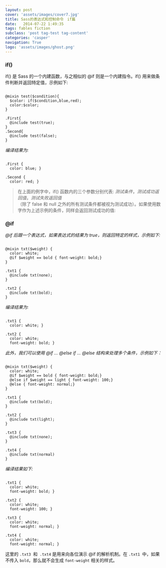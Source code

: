 ```yaml
---
layout: post
cover: 'assets/images/cover7.jpg'
title: Sass的表达式和控制命令　if篇
date:   2014-07-22 1:49:35
tags: fables fiction
subclass: 'post tag-test tag-content'
categories: 'casper'
navigation: True
logo: 'assets/images/ghost.png'
---
```

### if()
if() 是 Sass 的一个内建函数，与之相似的 @if 则是一个内建指令。if() 用来做条件判断并返回特定值，示例如下:
```

@mixin test($condition){
  $color: if($condition,blue,red);
  color:$color;
}

.First{
  @include test(true);
}
.Second{
  @include test(false);
}

```

*编译结果为:*

```

.First {
  color: blue; }

.Second {
  color: red; }

```
>  在上面的例字中，if() 函数内的三个参数分别代表: *测试条件*，*测试成功返回值*，*测试失败返回值*\
（除了 false 和 null 之外的所有测试条件都被视为测试成功）。如果使用数字作为上述示例的条件，同样会返回测试成功的值:

### @if
*@if 后跟一个表达式，如果表达式的结果为 true，则返回特定的样式，示例如下:*

```

@mixin txt($weight) {
  color: white;
  @if $weight == bold { font-weight: bold;}
}

.txt1 {
  @include txt(none);
}

.txt2 {
  @include txt(bold);
}
```
*编译结果为:*
```

.txt1 {
  color: white; }

.txt2 {
  color: white;
  font-weight: bold; }

```
*此外，我们可以使用 @if ... @else if ... @else 结构来处理多个条件，示例如下：*

```

@mixin txt($weight) {
  color: white;
  @if $weight == bold { font-weight: bold;}
  @else if $weight == light { font-weight: 100;}
  @else { font-weight: normal;}
}

.txt1 {
  @include txt(bold);
}

.txt2 {
  @include txt(light);
}

.txt3 {
  @include txt(none);
}

.txt4 {
  @include txt(normal)
}

```
*编译结果如下:*
```

.txt1 {
  color: white;
  font-weight: bold; }

.txt2 {
  color: white;
  font-weight: 100; }

.txt3 {
  color: white;
  font-weight: normal; }

.txt4 {
  color: white;
  font-weight: normal; }

```
这里的 <code>.txt3 </code>和<code> .txt4</code> 是用来向各位演示 @if 的解析机制。在 <code>.txt1 </code>中，如果不传入 <code>bold</code>，那么就不会生成 <code>font-weight</code> 相关的样式。
